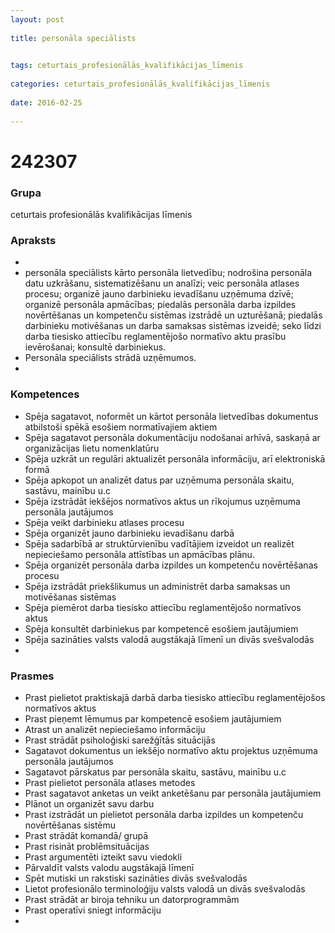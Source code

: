 ```yaml
---
layout: post
    
title: personāla speciālists

    
tags: ceturtais_profesionālās_kvalifikācijas_līmenis
    
categories: ceturtais_profesionālās_kvalifikācijas_līmenis
    
date: 2016-02-25
    
---
```

# 242307

### Grupa
ceturtais profesionālās kvalifikācijas līmenis


### Apraksts

* 
* personāla speciālists kārto personāla lietvedību; nodrošina personāla datu uzkrāšanu, sistematizēšanu un analīzi; veic personāla atlases procesu; organizē jauno darbinieku ievadīšanu uzņēmuma dzīvē; organizē personāla apmācības; piedalās personāla darba izpildes novērtēšanas un kompetenču sistēmas izstrādē un uzturēšanā; piedalās darbinieku motivēšanas un darba samaksas sistēmas izveidē; seko līdzi darba tiesisko attiecību reglamentējošo normatīvo aktu prasību ievērošanai; konsultē darbiniekus. 
* 	Personāla speciālists strādā uzņēmumos. 
* 	 

### Kompetences

* Spēja sagatavot, noformēt un kārtot personāla lietvedības dokumentus atbilstoši spēkā esošiem normatīvajiem aktiem
* Spēja sagatavot personāla dokumentāciju nodošanai arhīvā, saskaņā ar organizācijas lietu nomenklatūru
* Spēja uzkrāt un regulāri aktualizēt personāla informāciju, arī elektroniskā formā
* Spēja apkopot un analizēt datus par uzņēmuma personāla skaitu, sastāvu, mainību u.c
* Spēja izstrādāt iekšējos normatīvos aktus un rīkojumus uzņēmuma personāla jautājumos
* Spēja veikt darbinieku atlases procesu
* Spēja organizēt jauno darbinieku ievadīšanu darbā
* Spēja sadarbībā ar struktūrvienību vadītājiem izveidot un realizēt nepieciešamo personāla attīstības un apmācības plānu.
*  Spēja organizēt personāla darba izpildes un kompetenču novērtēšanas procesu
* Spēja izstrādāt priekšlikumus un administrēt darba samaksas un motivēšanas sistēmas
* Spēja piemērot darba tiesisko attiecību reglamentējošo normatīvos aktus
* Spēja konsultēt darbiniekus par kompetencē esošiem jautājumiem
* Spēja sazināties valsts valodā augstākajā līmenī un divās svešvalodās
* 

### Prasmes 
* Prast pielietot praktiskajā darbā darba tiesisko attiecību reglamentējošos normatīvos aktus
* Prast pieņemt lēmumus par kompetencē esošiem jautājumiem
* Atrast un analizēt nepieciešamo informāciju
* Prast strādāt psiholoģiski sarežģītās situācijās
* Sagatavot dokumentus un iekšējo normatīvo aktu projektus uzņēmuma personāla jautājumos
* Sagatavot pārskatus par personāla skaitu, sastāvu, mainību u.c
* Prast pielietot personāla atlases metodes
* Prast sagatavot anketas un veikt anketēšanu par personāla jautājumiem
* Plānot un organizēt savu darbu
* Prast izstrādāt un pielietot personāla darba izpildes un kompetenču novērtēšanas sistēmu
* Prast strādāt komandā/ grupā
* Prast risināt problēmsituācijas
* Prast argumentēti izteikt savu viedokli
* Pārvaldīt valsts valodu augstākajā līmenī
* Spēt mutiski un rakstiski sazināties divās svešvalodās
* Lietot profesionālo terminoloģiju valsts valodā un divās svešvalodās
* Prast strādāt ar biroja tehniku un datorprogrammām
* Prast operatīvi sniegt informāciju
* 